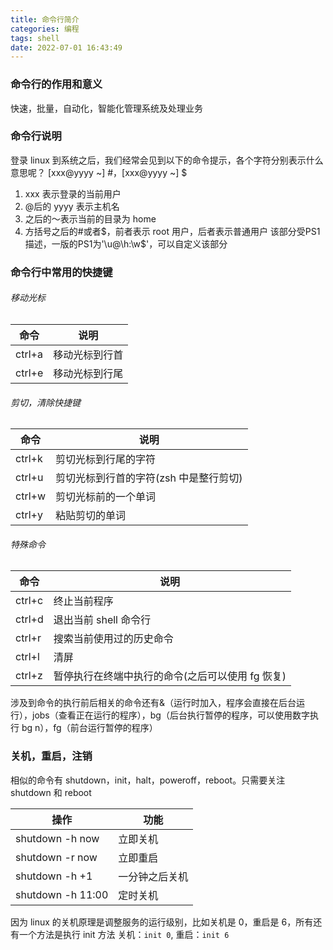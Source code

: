 ```yaml
---
title: 命令行简介
categories: 编程
tags: shell
date: 2022-07-01 16:43:49
---
```


### 命令行的作用和意义

快速，批量，自动化，智能化管理系统及处理业务

### 命令行说明

登录 linux 到系统之后，我们经常会见到以下的命令提示，各个字符分别表示什么意思呢？
[xxx@yyyy ~] #，[xxx@yyyy ~] $

1. xxx 表示登录的当前用户
2. @后的 yyyy 表示主机名
3. 之后的～表示当前的目录为 home
4. 方括号之后的#或者$，前者表示 root 用户，后者表示普通用户
该部分受PS1描述，一版的PS1为'\u@\h:\w\$'，可以自定义该部分

### 命令行中常用的快捷键

###### 移动光标

| 命令   | 说明           |
| ------ | -------------- |
| ctrl+a | 移动光标到行首 |
| ctrl+e | 移动光标到行尾 |

###### 剪切，清除快捷键

| 命令   | 说明                                   |
| ------ | -------------------------------------- |
| ctrl+k | 剪切光标到行尾的字符                   |
| ctrl+u | 剪切光标到行首的字符(zsh 中是整行剪切) |
| ctrl+w | 剪切光标前的一个单词                   |
| ctrl+y | 粘贴剪切的单词                         |

###### 特殊命令

| 命令   | 说明                                             |
| ------ | ------------------------------------------------ |
| ctrl+c | 终止当前程序                                     |
| ctrl+d | 退出当前 shell 命令行                            |
| ctrl+r | 搜索当前使用过的历史命令                         |
| ctrl+l | 清屏                                             |
| ctrl+z | 暂停执行在终端中执行的命令(之后可以使用 fg 恢复) |

涉及到命令的执行前后相关的命令还有&（运行时加入，程序会直接在后台运行），jobs（查看正在运行的程序），bg（后台执行暂停的程序，可以使用数字执行 bg n），fg（前台运行暂停的程序）

### 关机，重启，注销

相似的命令有 shutdown，init，halt，poweroff，reboot。只需要关注 shutdown 和 reboot

| 操作              | 功能           |
| ----------------- | -------------- |
| shutdown -h now   | 立即关机       |
| shutdown -r now   | 立即重启       |
| shutdown -h +1    | 一分钟之后关机 |
| shutdown -h 11:00 | 定时关机       |

因为 linux 的关机原理是调整服务的运行级别，比如关机是 0，重启是 6，所有还有一个方法是执行 init 方法
关机：`init 0`, 重启：`init 6`
